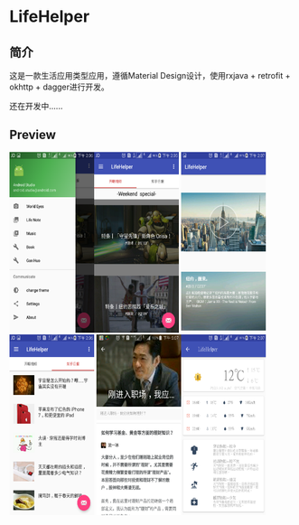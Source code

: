 # LifeHelper

## 简介
  这是一款生活应用类型应用，遵循Material Design设计，使用rxjava + retrofit + okhttp + dagger进行开发。


还在开发中......


## Preview
<img width="150" height="320" src="/screen_shot/screen_shot01.png"/><img width="150" height="320" src="/screen_shot/screen_shot02.png"/>
<img width="150" height="320" src="/screen_shot/screen_shot03.png"/><img width="150" height="320" src="/screen_shot/screen_shot04.png"/>
<img width="150" height="320" src="/screen_shot/screen_shot05.png"/><img width="150" height="320" src="/screen_shot/screen_shot06.png"/>


